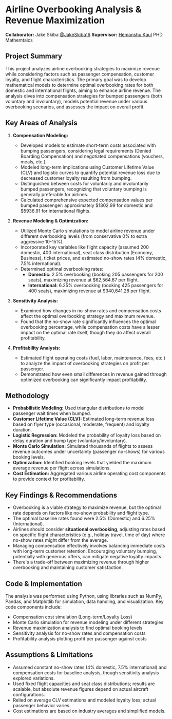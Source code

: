 # Airline Overbooking Analysis & Revenue Maximization
**Collaborator:** Jake Skiba [@JakeSkiba16](https://github.com/JakeSkiba16)
**Supervisor:** [Hemanshu Kaul](https://www.iit.edu/directory/people/hemanshu-kaul) PHD Mathemtaics 
 
## Project Summary

This project analyzes airline overbooking strategies to maximize revenue while considering factors such as passenger compensation, customer loyalty, and flight characteristics. The primary goal was to develop mathematical models to determine optimal overbooking rates for both domestic and international flights, aiming to enhance airline revenue. The analysis dives into compensation strategies for bumped passengers (both voluntary and involuntary), models potential revenue under various overbooking scenarios, and assesses the impact on overall profit.

## Key Areas of Analysis

1.  **Compensation Modeling:**
    * Developed models to estimate short-term costs associated with bumping passengers, considering legal requirements (Denied Boarding Compensation) and negotiated compensations (vouchers, meals, etc.).
    * Modeled long-term implications using Customer Lifetime Value (CLV) and logistic curves to quantify potential revenue loss due to decreased customer loyalty resulting from bumping.
    * Distinguished between costs for voluntarily and involuntarily bumped passengers, recognizing that voluntary bumping is generally preferable for airlines.
    * Calculated comprehensive expected compensation values per bumped passenger: approximately \$1802.99 for domestic and \$5936.91 for international flights.

2.  **Revenue Modeling & Optimization:**
    * Utilized Monte Carlo simulations to model airline revenue under different overbooking levels (from conservative 0% to extra aggressive 10-15%).
    * Incorporated key variables like flight capacity (assumed 200 domestic, 400 international), seat class distribution (Economy, Business), ticket prices, and estimated no-show rates (4% domestic, 7.5% international).
    * Determined optimal overbooking rates:
        * **Domestic:** 2.5% overbooking (booking 205 passengers for 200 seats), maximizing revenue at \$62,564.67 per flight.
        * **International:** 6.25% overbooking (booking 425 passengers for 400 seats), maximizing revenue at \$340,641.28 per flight.

3.  **Sensitivity Analysis:**
    * Examined how changes in no-show rates and compensation costs affect the optimal overbooking strategy and maximum revenue.
    * Found that the no-show rate significantly influences the optimal overbooking percentage, while compensation costs have a lesser impact on the optimal rate itself, though they do affect overall profitability.

4.  **Profitability Analysis:**
    * Estimated flight operating costs (fuel, labor, maintenance, fees, etc.) to analyze the impact of overbooking strategies on profit per passenger.
    * Demonstrated how even small differences in revenue gained through optimized overbooking can significantly impact profitability.

## Methodology

* **Probabilistic Modeling:** Used triangular distributions to model passenger wait times when bumped.
* **Customer Lifetime Value (CLV):** Estimated long-term revenue loss based on flyer type (occasional, moderate, frequent) and loyalty duration.
* **Logistic Regression:** Modeled the probability of loyalty loss based on delay duration and bump type (voluntary/involuntary).
* **Monte Carlo Simulation:** Simulated thousands of flights to assess revenue outcomes under uncertainty (passenger no-shows) for various booking levels.
* **Optimization:** Identified booking levels that yielded the maximum average revenue per flight across simulations.
* **Cost Estimation:** Aggregated various airline operating cost components to provide context for profitability.

## Key Findings & Recommendations

* Overbooking is a viable strategy to maximize revenue, but the optimal rate depends on factors like no-show probability and flight type.
* The optimal baseline rates found were 2.5% (Domestic) and 6.25% (International).
* Airlines should consider **situational overbooking**, adjusting rates based on specific flight characteristics (e.g., holiday travel, time of day) where no-show rates might differ from the average.
* Managing compensation effectively involves balancing immediate costs with long-term customer retention. Encouraging voluntary bumping, potentially with generous offers, can mitigate negative loyalty impacts.
* There's a trade-off between maximizing revenue through higher overbooking and maintaining customer satisfaction.

## Code & Implementation

The analysis was performed using Python, using libraries such as NumPy, Pandas, and Matplotlib for simulation, data handling, and visualization. Key code components include:
* Compensation cost simulation (Long-term/Loyalty Loss) 
* Monte Carlo simulation for revenue modeling under different strategies
* Revenue maximization analysis to find optimal booking levels 
* Sensitivity analysis for no-show rates and compensation costs
* Profitability analysis plotting profit per passenger against costs


## Assumptions & Limitations

* Assumed constant no-show rates (4% domestic, 7.5% international) and compensation costs for baseline analysis, though sensitivity analysis explored variations.
* Used fixed flight capacities and seat class distributions; results are scalable, but absolute revenue figures depend on actual aircraft configurations.
* Relied on average CLV estimations and modeled loyalty loss; actual passenger behavior varies.
* Cost estimations are based on industry averages and simplified models.



